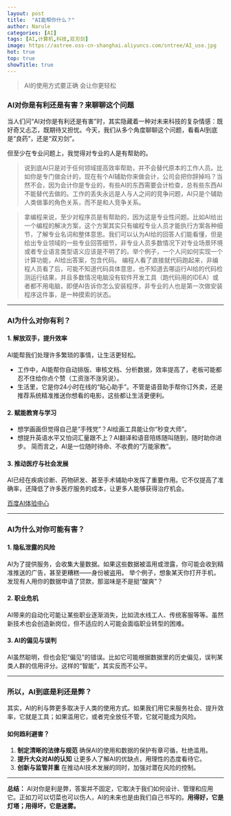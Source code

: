```yaml
---
layout: post
title:  "AI能帮你什么？"
author: Narule
categories: [AI]
tags: [AI,计算机,科技,双刃剑]
image: https://astree.oss-cn-shanghai.aliyuncs.com/sntree/AI_use.jpg
hot: true
top: true
showTitle: true
---
```


> AI的使用方式要正确 会让你更轻松

### **AI对你是有利还是有害？来聊聊这个问题**

当人们问“AI对你是有利还是有害”时，其实隐藏着一种对未来科技的复杂情感：既好奇又忐忑，既期待又担忧。今天，我们从多个角度聊聊这个问题，看看AI到底是“良药”，还是“双刃剑”。

但至少在专业问题上，我觉得对专业的人是有帮助的。

> 说到底AI只是对于任何领域提高效率帮助，并不会替代原本的工作人员。比如你是专门做会计的，现在有个AI辅助你来做会计，公司会把你辞掉吗？当然不会，因为会计你是专业的，有些AI的东西需要会计检查，总有些东西AI不能替代去做的。工作的丢失永远是人与人之间的竞争问题，AI只是个辅助人类做事的角色关系，而不是和人竞争关系。

>拿编程来说，至少对程序员是有帮助的，因为这是专业性问题。比如AI给出一个编程的解决方案，这个方案其实只有编程专业人员才能执行方案各种细节，了解专业名词和整体意思。我们可以认为AI给的回答人们能看懂，但是给出专业领域的一些专业回答细节，非专业人员多数情况下对专业场景环境或者专业语言类型语义应该是不明了的。举个例子，一个人问如何实现一个计算功能，AI给出答案，包含代码。 编程人看了直接就代码跑起来，非编程人员看了后，可能不知道代码具体意思，也不知道去哪运行AI给的代码检测运行结果，并且多数情况电脑没有软件开发工具（跑代码用的IDEA）或者都不用电脑，即便AI告诉你怎么安装程序，非专业的人也是第一次做安装程序这件事，是一种摸索的状态。

------

### **AI为什么对你有利？**

#### **1. 解放双手，提升效率**

AI能帮我们处理许多繁琐的事情，让生活更轻松。

- 工作中，AI能帮你自动排版、审核文档、分析数据，效率提高了，老板可能都忍不住给你点个赞（工资涨不涨另说）。
- 生活里，它是你24小时在线的“贴心助手”。不管是语音助手帮你订外卖，还是推荐系统精准推送你想看的电影，这些都让生活更便利。

#### **2. 赋能教育与学习**

- 想学画画但觉得自己是“手残党”？AI绘画工具能让你“秒变大师”。
- 想提升英语水平又怕词汇量跟不上？AI翻译和语音陪练随叫随到，随时助你进步。
  简而言之，AI是一位随时待命、不收费的“万能家教”。

#### **3. 推动医疗与社会发展**

AI已经在疾病诊断、药物研发、甚至手术辅助中发挥了重要作用。它不仅提高了准确率，还降低了许多医疗服务的成本，让更多人能够获得治疗机会。

[百度AI体验中心](https://console.bce.baidu.com/qianfan/ais/console/onlineTest)

------

### **AI为什么对你可能有害？**

#### **1. 隐私泄露的风险**

AI为了提供服务，会收集大量数据。如果这些数据被滥用或泄露，你可能会收到精准推送的广告，甚至更糟糕——身份被盗用。
举个例子，想象某天你打开手机，发现有人用你的数据申请了贷款，那滋味是不是挺“酸爽”？

#### **2. 职业危机**

AI带来的自动化可能让某些职业逐渐消失，比如流水线工人、传统客服等等。虽然新技术也会创造新岗位，但不适应的人可能会面临职业转型的困难。

#### **3. AI的偏见与误判**

AI虽然聪明，但也会犯“偏见”的错误。比如它可能根据数据里的历史偏见，误判某类人群的信用评分。这样的“智能”，其实反而不公平。


------

### **所以，AI到底是利还是弊？**

其实，AI的利与弊更多取决于人类的使用方式。如果我们用它来服务社会、提升效率，它就是工具；如果滥用它，或者完全放任不管，它就可能成为风险。

#### **如何趋利避害？**

1. **制定清晰的法律与规范**
   确保AI的使用和数据的保护有章可循，杜绝滥用。
2. **提升大众对AI的认知**
   让更多人了解AI的优缺点，用理性的态度看待它。
3. **创新与监管并重**
   在推动AI技术发展的同时，加强对潜在风险的控制。

------

**总结：**
AI对你是利是弊，答案并不固定，它取决于我们如何设计、管理和应用它。正如刀可以切菜也可以伤人，AI的未来也是由我们自己书写的。**用得好，它是灯塔；用得坏，它是迷雾。**